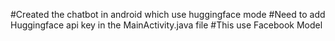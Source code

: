 #Created the chatbot in android which use huggingface mode
#Need to add Huggingface api key in the MainActivity.java file
#This use Facebook Model 
